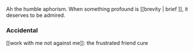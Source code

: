 Ah the humble aphorism. When something profound is [[brevity | brief ]], it deserves to be admired.

### Accidental
[[work with me not against me]]: the frustrated friend cure